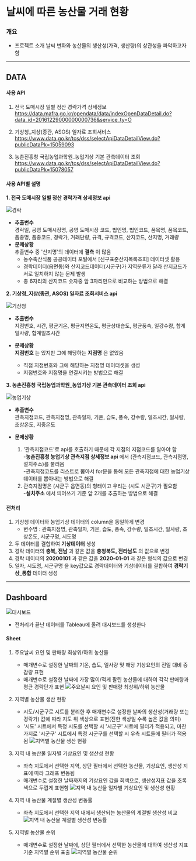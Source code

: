 # 날씨에 따른 농산물 거래 현황

### 개요
- 프로젝트 소개
    	날씨 변화와 농산물의 생산성(가격, 생산량)의 상관성을 파악하고자 함
***
## DATA  
#### 사용 API  

   1. 전국 도매시장 일별 정산 경락가격 상세정보  
  <https://data.mafra.go.kr/opendata/data/indexOpenDataDetail.do?data_id=20161229000000000736&service_ty=O>
          
   2. 기상청_지상(종관, ASOS) 일자료 조회서비스  
        <https://www.data.go.kr/tcs/dss/selectApiDataDetailView.do?publicDataPk=15059093>
          
   3. 농촌진흥청 국립농업과학원_농업기상 기본 관측데이터 조회  
        <https://www.data.go.kr/tcs/dss/selectApiDataDetailView.do?publicDataPk=15078057>

#### 사용 API별 설명  
__1. 전국 도매시장 일별 정산 경락가격 상세정보 api__  

![경락](https://drive.google.com/uc?id=1YxZ04adLRZz2XoPfpYXXNI5XnFHs9l2N)  
   - __추출변수__  
    경락일, 공영 도매시장명, 공영 도매시장 코드, 법인명, 법인코드, 품목명, 품목코드, 품종명, 품종코드, 경락가, 거래단량, 규격, 규격코드, 산지코드, 산지명, 거래량  
   - __문제상황__  
    	 추출변수 중 '산지명'의 데이터에 __결측__ 이 많음  
       - 농수축산식품 공공데이터 포털에서 [신구표준산지목록조회] 데이터셋 활용  
       - 경락데이터(읍면동)와 산지코드데이터(시군구)가 지역분류가 달라 산지코드가 서로 일치하지 않는 문제 발생  
       - 총 6자리의 산지코드 숫자중 앞 3자리만으로 비교하는 방법으로 해결


__2. 기상청_지상(종관, ASOS) 일자료 조회서비스 api__  

![기상청](https://drive.google.com/uc?id=1zp8gCx4jRDt7nkY7nRVlnULIQ555V_Ap)  
   - __추출변수__  
    	 지점번호, 시간, 평균기온, 평균지면온도, 평균상대습도, 평균풍속, 일강수량, 합계일사량, 합계일조시간  
       
   - __문제상황__  
     __지점번호__ 는 있지만 그에 해당하는 __지점명__ 은 없었음  
        - 직접 지점번호와 그에 해당하는 지점명 데이터셋을 생성  
       - 지점번호와 지점명을 연결시키는 방법으로 해결  
       

__3. 농촌진흥청 국립농업과학원_농업기상 기본 관측데이터 조회 api__  

![농업기상](https://drive.google.com/uc?id=1n4VEB7LlPF4u7x5UK1x9Z3OTit74bNOc)  
   - __추출변수__  
  관측지점코드, 관측지점명, 관측일자, 기온, 습도, 풍속, 강수량, 일조시간, 일사량, 초상온도, 지중온도  
       
   - __문제상황__  
       1. '관측지점코드'로 api를 호출하기 때문에 각 지점의 지점코드를 알아야 함  
           -__농촌진흥청 농업기상 관측지점 상세정보 api__ 에서 (관측지점코드, 관측지점명, 설치주소)를 불러옴  
           -관측지점코드를 리스트로 뽑아서 for문을 통해 모든 관측지점에 대한 농업기상데이터를 뽑아내는 방법으로 해결  
       2. 관측지점명은 (시군구 읍면동)의 형태이고 우리는 (시도 시군구)가 필요함  
           -__설치주소__ 에서 띄어쓰기 기준 앞 2개를 추출하는 방법으로 해결  
            
            
#### 전처리  
1. 기상청 데이터와 농업기상 데이터의 column을 동일하게 변경  
   - 변수명 : 관측지점명, 관측일자, 기온, 습도, 풍속, 강수량, 일조시간, 일사량, 초상온도, 시군구명, 시도명  
2. 두 데이터를 결합하여 __기상데이터__ 생성  
3. 경락 데이터의 __충북, 전남__ 과 같은 값을 __충청북도, 전라남도__ 의 값으로 변경  
4. 경락 데이터의 __20200101__ 과 같은 값을 __2020-01-01__ 과 같은 형식의 값으로 변경  
5. 일자, 시도명, 시군구명 을 key값으로 경락데이터와 기상데이터를 결합하여 __경락기상_통합__ 데이터 생성  


***
## Dashboard  

![대시보드](https://drive.google.com/uc?id=1aM_v_cQUB-wXqd9cT9HdxTpR-OxZ5t1x)  
- 전처리가 끝난 데이터를 Tableau에 올려 대시보드를 생성한다  

#### Sheet
1. 주요날씨 요인 및 판매량 최상위/하위 농산물
    - 매개변수로 설정한 날짜의 기온, 습도, 일사량 및 해당 기상요인의 전일 대비 증감량 표현 
    - 매개변수로 설정한 날짜에 가장 많이/적게 팔린 농산물에 대하여 각각 판매량과 평균 경락단가 표현
    ![주요날씨 요인 및 판매량 최상위/하위 농산물](https://drive.google.com/uc?id=1Kmz8zAw0CPxnWa9SiqEg3CLHAT_75-yY) 
    
2. 지역별 농산물 생산 현황
    - 시도/시군구로 시트를 분리한 후 매개변수로 설정한 날짜의 생산성(거래량 또는 경락가) 값에 따라 지도 위 색상으로 표현(진한 색상일 수록 높은 값을 의미)
    - '시도' 시트에서 특정 시도를 선택할 시 '시군구' 시트에 필터가 적용되고, 마찬가지로 '시군구' 시트에서 특정 시군구를 선택할 시 우측 시트들에 필터가 적용됨
    ![지역별 농산물 생산 현황](https://drive.google.com/uc?id=1VHtVyJBVvNJc5g4P-tR2fQNcPj56bzhU)
    
3. 지역 내 농산물 일자별 기상요인 및 생산성 현황
    - 좌측 지도에서 선택한 지역, 상단 필터에서 선택한 농산물, 기상요인, 생산성 지표에 따라 그래프 변동됨
    - 매개변수로 설정한 날짜까지의 기상요인 값을 회색으로, 생산성지표 값을 초록색으로 두껍게 표현함
    ![지역 내 농산물 일자별 기상요인 및 생산성 현황](https://drive.google.com/uc?id=1nYclJECadIwJ6-T38LR5dwdGgR5aS1Yy)

4. 지역 내 농산물 계절별 생산성 변동률
    - 좌측 지도에서 선택한 지역 내에서 생산되는 농산물의 계절별 생산성 비교
    ![지역 내 농산물 계절별 생산성 변동률](https://drive.google.com/uc?id=1nYclJECadIwJ6-T38LR5dwdGgR5aS1Yy)

5. 지역별 농산물 순위
    - 매개변수로 설정한 날짜에, 상단 필터에서 선택한 농산물에 대하여 생산성 지표 기준 지역별 순위 표출
    ![지역별 농산물 순위](https://drive.google.com/uc?id=1MqAvmUk_neetbkWaVfo8Oma1Znu20fqG)
